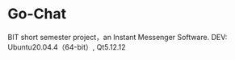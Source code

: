 # Go-Chat
BIT short semester project，an Instant Messenger Software.
DEV: Ubuntu20.04.4（64-bit）, Qt5.12.12

